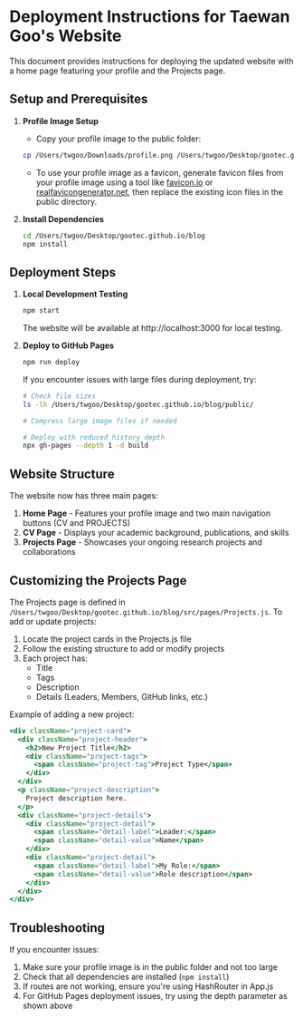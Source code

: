 # Deployment Instructions for Taewan Goo's Website

This document provides instructions for deploying the updated website with a home page featuring your profile and the Projects page.

## Setup and Prerequisites

1. **Profile Image Setup**
   - Copy your profile image to the public folder:
   ```bash
   cp /Users/twgoo/Downloads/profile.png /Users/twgoo/Desktop/gootec.github.io/blog/public/
   ```

   - To use your profile image as a favicon, generate favicon files from your profile image using a tool like [favicon.io](https://favicon.io/) or [realfavicongenerator.net](https://realfavicongenerator.net/), then replace the existing icon files in the public directory.

2. **Install Dependencies**
   ```bash
   cd /Users/twgoo/Desktop/gootec.github.io/blog
   npm install
   ```

## Deployment Steps

1. **Local Development Testing**
   ```bash
   npm start
   ```
   
   The website will be available at http://localhost:3000 for local testing.

2. **Deploy to GitHub Pages**
   ```bash
   npm run deploy
   ```
   
   If you encounter issues with large files during deployment, try:
   
   ```bash
   # Check file sizes
   ls -lh /Users/twgoo/Desktop/gootec.github.io/blog/public/
   
   # Compress large image files if needed
   
   # Deploy with reduced history depth
   npx gh-pages --depth 1 -d build
   ```

## Website Structure

The website now has three main pages:

1. **Home Page** - Features your profile image and two main navigation buttons (CV and PROJECTS)
2. **CV Page** - Displays your academic background, publications, and skills
3. **Projects Page** - Showcases your ongoing research projects and collaborations

## Customizing the Projects Page

The Projects page is defined in `/Users/twgoo/Desktop/gootec.github.io/blog/src/pages/Projects.js`. To add or update projects:

1. Locate the project cards in the Projects.js file
2. Follow the existing structure to add or modify projects
3. Each project has:
   - Title
   - Tags
   - Description
   - Details (Leaders, Members, GitHub links, etc.)

Example of adding a new project:
```jsx
<div className="project-card">
  <div className="project-header">
    <h2>New Project Title</h2>
    <div className="project-tags">
      <span className="project-tag">Project Type</span>
    </div>
  </div>
  <p className="project-description">
    Project description here.
  </p>
  <div className="project-details">
    <div className="project-detail">
      <span className="detail-label">Leader:</span>
      <span className="detail-value">Name</span>
    </div>
    <div className="project-detail">
      <span className="detail-label">My Role:</span>
      <span className="detail-value">Role description</span>
    </div>
  </div>
</div>
```

## Troubleshooting

If you encounter issues:

1. Make sure your profile image is in the public folder and not too large
2. Check that all dependencies are installed (`npm install`)
3. If routes are not working, ensure you're using HashRouter in App.js
4. For GitHub Pages deployment issues, try using the depth parameter as shown above
